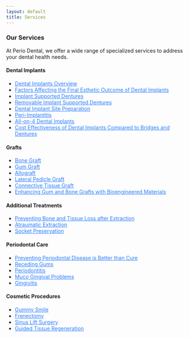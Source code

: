 ```yaml
---
layout: default
title: Services
---
```


<section>
  <h3>Our Services</h3>
  <p>At Perio Dental, we offer a wide range of specialized services to address your dental health needs.</p>

  <h4>Dental Implants</h4>
  <ul>
    <li><a href="/periodontist/dental-implants-abbotsford-bc/index.html" itemprop="url" style="color: #2a7dfc; text-decoration: underline;">Dental Implants Overview</a></li>
    <li><a href="/periodontist/factors-affecting-the-final-esthetic-outcome-of-the-dental-implants/index.html" itemprop="url" style="color: #2a7dfc; text-decoration: underline;">Factors Affecting the Final Esthetic Outcome of Dental Implants</a></li>
    <li><a href="/periodontist/implant-supported-dentures/index.html" itemprop="url" style="color: #2a7dfc; text-decoration: underline;">Implant Supported Dentures</a></li>
    <li><a href="/periodontist/removable-implant-supported-denture/index.html" itemprop="url" style="color: #2a7dfc; text-decoration: underline;">Removable Implant Supported Dentures</a></li>
    <li><a href="/periodontist/dental-implant-site-preparation/index.html" itemprop="url" style="color: #2a7dfc; text-decoration: underline;">Dental Implant Site Preparation</a></li>
    <li><a href="/periodontist/peri-implantitis/index.html" itemprop="url" style="color: #2a7dfc; text-decoration: underline;">Peri-Implantitis</a></li>
    <li><a href="/periodontist/all-on-4-dental-implants/index.html" itemprop="url" style="color: #2a7dfc; text-decoration: underline;">All-on-4 Dental Implants</a></li>
    <li><a href="/periodontist/cost-effectiveness-of-dental-implants-compared-to-bridges-and-dentures/index.html" itemprop="url" style="color: #2a7dfc; text-decoration: underline;">Cost Effectiveness of Dental Implants Compared to Bridges and Dentures</a></li>
  </ul>

  <h4>Grafts</h4>
  <ul>
    <li><a href="/periodontist/bone-graft/index.html" itemprop="url" style="color: #2a7dfc; text-decoration: underline;">Bone Graft</a></li>
    <li><a href="/periodontist/gum-grafts-for-receding-gums/index.html" itemprop="url" style="color: #2a7dfc; text-decoration: underline;">Gum Graft</a></li>
    <li><a href="/periodontist/allograft/index.html" itemprop="url" style="color: #2a7dfc; text-decoration: underline;">Allograft</a></li>
    <li><a href="/periodontist/lateral-pedicle-graft/index.html" itemprop="url" style="color: #2a7dfc; text-decoration: underline;">Lateral Pedicle Graft</a></li>
    <li><a href="/periodontist/connective-tissue-graft/index.html" itemprop="url" style="color: #2a7dfc; text-decoration: underline;">Connective Tissue Graft</a></li>
    <li><a href="/periodontist/enhancing-the-results-of-grafts-with-biological-engineered-materials/index.html" itemprop="url" style="color: #2a7dfc; text-decoration: underline;">Enhancing Gum and Bone Grafts with Bioengineered Materials</a></li>
  </ul>

  <h4>Additional Treatments</h4>
  <ul>
    <li><a href="/periodontist/bone-and-tissue-loss-after-extraction/index.html" itemprop="url" style="color: #2a7dfc; text-decoration: underline;">Preventing Bone and Tissue Loss after Extraction</a></li>
    <li><a href="/periodontist/atraumatic-extraction/index.html" itemprop="url" style="color: #2a7dfc; text-decoration: underline;">Atraumatic Extraction</a></li>
    <li><a href="/periodontist/socket-preservation/index.html" itemprop="url" style="color: #2a7dfc; text-decoration: underline;">Socket Preservation</a></li>
  </ul>

  <h4>Periodontal Care</h4>
  <ul>
    <li><a href="/periodontist/preventing-periodontal-disease-is-better-than-cure/index.html" itemprop="url" style="color: #2a7dfc; text-decoration: underline;">Preventing Periodontal Disease is Better than Cure</a></li>
    <li><a href="/periodontist/gum-grafts-for-receding-gums/index.html" itemprop="url" style="color: #2a7dfc; text-decoration: underline;">Receding Gums</a></li>
    <li><a href="/periodontist/periodontitis/index.html" itemprop="url" style="color: #2a7dfc; text-decoration: underline;">Periodontitis</a></li>
    <li><a href="/periodontist/muco-gingival-problems/index.html" itemprop="url" style="color: #2a7dfc; text-decoration: underline;">Muco Gingival Problems</a></li>
    <li><a href="/periodontist/gingivitis/index.html" itemprop="url" style="color: #2a7dfc; text-decoration: underline;">Gingivitis</a></li>
  </ul>

  <h4>Cosmetic Procedures</h4>
  <ul>
    <li><a href="/periodontist/gummy-smile/index.html" itemprop="url" style="color: #2a7dfc; text-decoration: underline;">Gummy Smile</a></li>
    <li><a href="/periodontist/frenectomy/index.html" itemprop="url" style="color: #2a7dfc; text-decoration: underline;">Frenectomy</a></li>
    <li><a href="/periodontist/sinus-lift-surgery/index.html" itemprop="url" style="color: #2a7dfc; text-decoration: underline;">Sinus Lift Surgery</a></li>
    <li><a href="/periodontist/guided-tissue-regeneration/index.html" itemprop="url" style="color: #2a7dfc; text-decoration: underline;">Guided Tissue Regeneration</a></li>
  </ul>
</section>
